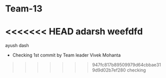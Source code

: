 # Team-13
<<<<<<< HEAD
adarsh
weefdfd
=======
ayush dash
 - Checking 1st commit by Team leader Vivek Mohanta
>>>>>>> 947fc817b89509979d64cbbae319d9d02b7ef280
checking 